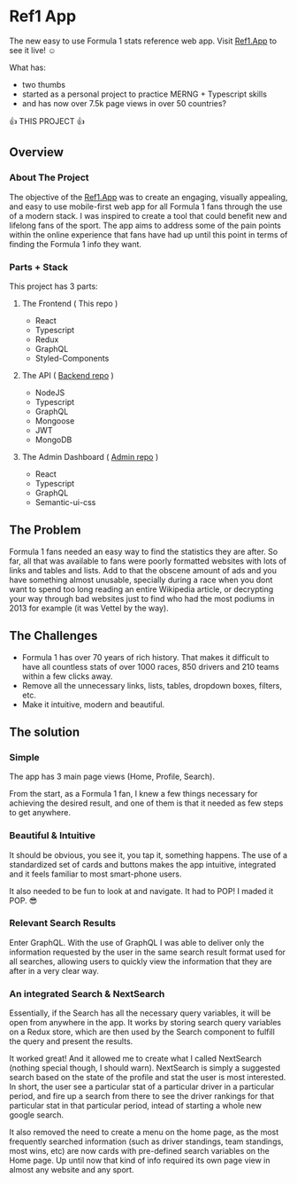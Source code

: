 # Ref1 App

The new easy to use Formula 1 stats reference web app. Visit [Ref1.App](https://ref1.app) to see it live! :relaxed:

What has: 
  * two thumbs 
  * started as a personal project to practice MERNG + Typescript skills
  * and has now over 7.5k page views in over 50 countries? 
  
  :+1: THIS PROJECT :+1:

## Overview

### About The Project

The objective of the [Ref1.App](https://ref1.app) was to create an engaging, visually appealing, and easy to use mobile-first web app for all Formula 1 fans through the use of a modern stack. I was inspired to create a tool that could benefit new and lifelong fans of the sport. The app aims to address some of the pain points within the online experience that fans have had up until this point in terms of finding the Formula 1 info they want.

 
### Parts + Stack

This project has 3 parts:
 1. The Frontend ( This repo )
    * React 
    * Typescript
    * Redux
    * GraphQL
    * Styled-Components
     
 2. The API  ( [Backend repo](https://github.com/claudiovf/ref1-Backend) )
    * NodeJS
    * Typescript
    * GraphQL
    * Mongoose
    * JWT
    * MongoDB 
    
 3. The Admin Dashboard ( [Admin repo](https://github.com/claudiovf/ref1-admin) )
    * React
    * Typescript
    * GraphQL 
    * Semantic-ui-css
    

## The Problem

Formula 1 fans needed an easy way to find the statistics they are after. So far, all that was available to fans were poorly formatted websites with lots of links and tables and lists. Add to that the obscene amount of ads and you have something almost unusable, specially during a race when you dont want to spend too long reading an entire Wikipedia article, or decrypting your way through bad websites just to find who had the most podiums in 2013 for example (it was Vettel by the way). 


## The Challenges

 * Formula 1 has over 70 years of rich history. That makes it difficult to have all countless stats of over 1000 races, 850 drivers and 210 teams within a few clicks away.
 *  Remove all the unnecessary links, lists, tables, dropdown boxes, filters, etc.
 *  Make it intuitive, modern and beautiful.

## The solution

### Simple

The app has 3 main page views (Home, Profile, Search).

From the start, as a Formula 1 fan, I knew a few things necessary for achieving the desired result, and one of them is that it needed as few steps to get anywhere.


### Beautiful & Intuitive 

It should be obvious, you see it, you tap it, something happens. The use of a standardized set of cards and buttons makes the app intuitive, integrated and it feels familiar to most smart-phone users.

It also needed to be fun to look at and navigate. It had to POP! I maded it POP. :sunglasses:  


### Relevant Search Results

Enter GraphQL. With the use of GraphQL I was able to deliver only the information requested by the user in the same search result format used for all searches, allowing users to quickly view the information that they are after in a very clear way.


### An integrated Search & NextSearch

Essentially, if the Search has all the necessary query variables, it will be open from anywhere in the app. It works by storing search query variables on a Redux store, which are then used by the Search component to fulfill the query and present the results. 

It worked great! And it allowed me to create what I called NextSearch (nothing special though, I should warn). NextSearch is simply a suggested search based on the state of the profile and stat the user is most interested. In short, the user see a particular stat of a particular driver in a particular period, and fire up a search from there to see the driver rankings for that particular stat in that particular period, intead of starting a whole new google search. 

It also removed the need to create a menu on the home page, as the most frequently searched information (such as driver standings, team standings, most wins, etc) are now cards with pre-defined search variables on the Home page. Up until now that kind of info required its own page view in almost any website and any sport. 





